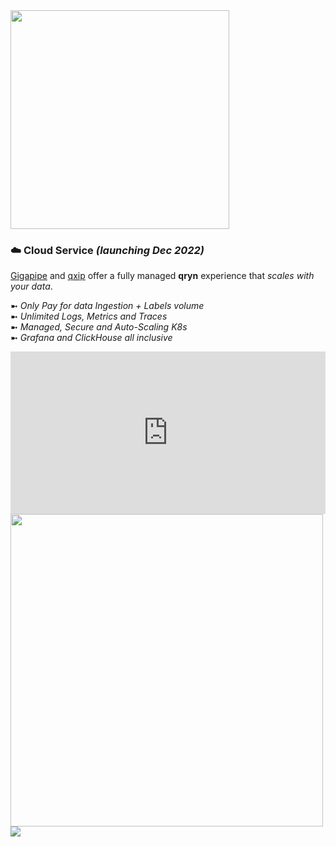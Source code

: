 <a href="https://app.gigapipe.com/signup?ref=qxip" target="_blank">
  <!-- <img src="https://nca.vc/wp-content/uploads/2020/11/Gigapipe_Logo-removebg-preview.png" width=250/> -->
  <img src="https://user-images.githubusercontent.com/1423657/200003575-69fd497a-c1a5-4f26-909b-c3abf61858f2.png" width=350 />
</a>

### ☁️ Cloud Service _(launching Dec 2022)_

[Gigapipe](https://gigapipe.com/) and [qxip](https://metrico.in) offer a fully managed **qryn** experience that _scales with your data_.

➼ _Only Pay for data Ingestion + Labels volume_<br>
➼ _Unlimited Logs, Metrics and Traces_<br>
➼ _Managed, Secure and Auto-Scaling K8s_<br>
➼ _Grafana and ClickHouse all inclusive_<br>

<iframe height="300" width="100%" scrolling="no" border=0 src="https://qryn.metrico.in/cloud/pricing.html" style="height: 260px; width: 100%; border: 0px; background: #FFF;"></iframe>

<a href="https://app.gigapipe.com/signup?ref=qxip" target="_blank">
  <img src="https://user-images.githubusercontent.com/1423657/199832448-b5b42495-bd88-45b5-a455-2e57fe828c63.png" width=500 />
</a>

<a href="https://app.gigapipe.com/signup?ref=qxip" target="_blank">
  <img src="https://user-images.githubusercontent.com/1423657/199849352-c95ea724-ccf0-4244-a879-643a87c0ee6d.png">
</a>


